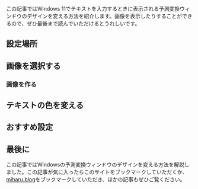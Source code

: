 この記事ではWindows 11でテキストを入力するときに表示される予測変換ウィンドウのデザインを変える方法を紹介します。画像を表示したりすることができるので、ぜひ最後まで読んでいただけるとうれしいです。

## 設定場所

## 画像を選択する

### 画像を作る

## テキストの色を変える

## おすすめ設定

## 最後に
この記事ではWindowsの予測変換ウィンドウのデザインを変える方法を解説しました。この記事が気に入ったらこのサイトをブックマークしていただくか、[miharu.blog](https://miharu.blog)をブックマークしていただき、ほかの記事もぜひご覧ください。
